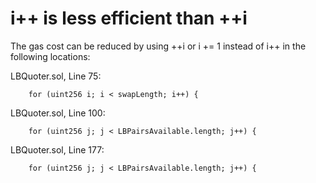 # i++ is less efficient than ++i
The gas cost can be reduced by using ++i or i += 1 instead of i++ in the following locations:

LBQuoter.sol, Line 75:

		for (uint256 i; i < swapLength; i++) {

LBQuoter.sol, Line 100:

		for (uint256 j; j < LBPairsAvailable.length; j++) {

LBQuoter.sol, Line 177:

		for (uint256 j; j < LBPairsAvailable.length; j++) {